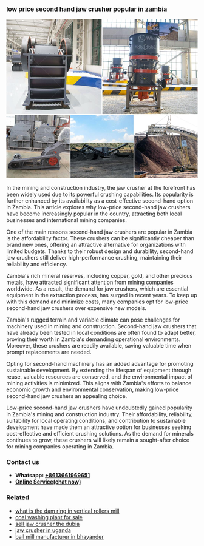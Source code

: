 <h3>low price second hand jaw crusher popular in zambia</h3><img src='1708322672.jpg' alt=''><p>In the mining and construction industry, the jaw crusher at the forefront has been widely used due to its powerful crushing capabilities. Its popularity is further enhanced by its availability as a cost-effective second-hand option in Zambia. This article explores why low-price second-hand jaw crushers have become increasingly popular in the country, attracting both local businesses and international mining companies.</p><p>One of the main reasons second-hand jaw crushers are popular in Zambia is the affordability factor. These crushers can be significantly cheaper than brand new ones, offering an attractive alternative for organizations with limited budgets. Thanks to their robust design and durability, second-hand jaw crushers still deliver high-performance crushing, maintaining their reliability and efficiency.</p><p>Zambia's rich mineral reserves, including copper, gold, and other precious metals, have attracted significant attention from mining companies worldwide. As a result, the demand for jaw crushers, which are essential equipment in the extraction process, has surged in recent years. To keep up with this demand and minimize costs, many companies opt for low-price second-hand jaw crushers over expensive new models.</p><p>Zambia's rugged terrain and variable climate can pose challenges for machinery used in mining and construction. Second-hand jaw crushers that have already been tested in local conditions are often found to adapt better, proving their worth in Zambia's demanding operational environments. Moreover, these crushers are readily available, saving valuable time when prompt replacements are needed.</p><p>Opting for second-hand machinery has an added advantage for promoting sustainable development. By extending the lifespan of equipment through reuse, valuable resources are conserved, and the environmental impact of mining activities is minimized. This aligns with Zambia's efforts to balance economic growth and environmental conservation, making low-price second-hand jaw crushers an appealing choice.</p><p>Low-price second-hand jaw crushers have undoubtedly gained popularity in Zambia's mining and construction industry. Their affordability, reliability, suitability for local operating conditions, and contribution to sustainable development have made them an attractive option for businesses seeking cost-effective and efficient crushing solutions. As the demand for minerals continues to grow, these crushers will likely remain a sought-after choice for mining companies operating in Zambia.</p><h3>Contact us</h3><ul><li><strong>Whatsapp:&nbsp;<a href="https://wa.me/8613661969651">+8613661969651</a></strong></li><li><a href="https://swt.shibang-china.com/?git&amp;zhl&amp;low price second hand jaw crusher popular in zambia"><strong>Online Service(chat now)</strong></a></li></ul><h3>Related</h3><ul><li><a href='what is the dam ring in vertical rollers mill.md'>what is the dam ring in vertical rollers mill</a></li><li><a href='coal washing plant for sale.md'>coal washing plant for sale</a></li><li><a href='sell jaw crusher the dubia.md'>sell jaw crusher the dubia</a></li><li><a href='jaw crusher in uganda.md'>jaw crusher in uganda</a></li><li><a href='ball mill manufacturer in bhayander.md'>ball mill manufacturer in bhayander</a></li></ul>